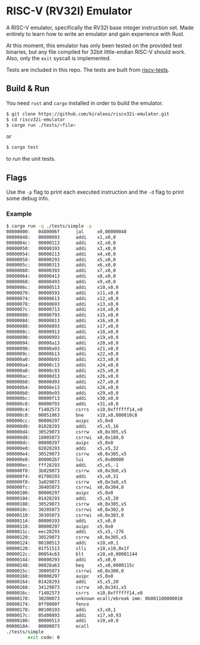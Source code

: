 # RISC-V (RV32I) Emulator
A RISC-V emulator, specifically the RV32I base integer instruction set.
Made entirely to learn how to write an emulator and gain experience with Rust.

At this moment, this emulator has only been tested on the provided test binaries, but any file compiled for 32bit little-endian RISC-V should work. Also, only the `exit` syscall is implemented.

Tests are included in this repo. The tests are built from [riscv-tests](https://github.com/riscv/riscv-tests).
## Build & Run
You need `rust` and `cargo` installed in order to build the emulator.
```bash
$ git clone https://github.com/kiraleos/riscv32i-emulator.git
$ cd riscv32i-emulator
$ cargo run ./tests/<file>
```
or
```bash
$ cargo test
```
to run the unit tests.

## Flags
Use the `-p` flag to print each executed instruction and the `-d` flag to print some debug info.
### Example
```bash
$ cargo run -q ./tests/simple -p
00000000:   0480006f      jal     x0,00000048
00000048:   00000093      addi    x1,x0,0
0000004c:   00000113      addi    x2,x0,0
00000050:   00000193      addi    x3,x0,0
00000054:   00000213      addi    x4,x0,0
00000058:   00000293      addi    x5,x0,0
0000005c:   00000313      addi    x6,x0,0
00000060:   00000393      addi    x7,x0,0
00000064:   00000413      addi    x8,x0,0
00000068:   00000493      addi    x9,x0,0
0000006c:   00000513      addi    x10,x0,0
00000070:   00000593      addi    x11,x0,0
00000074:   00000613      addi    x12,x0,0
00000078:   00000693      addi    x13,x0,0
0000007c:   00000713      addi    x14,x0,0
00000080:   00000793      addi    x15,x0,0
00000084:   00000813      addi    x16,x0,0
00000088:   00000893      addi    x17,x0,0
0000008c:   00000913      addi    x18,x0,0
00000090:   00000993      addi    x19,x0,0
00000094:   00000a13      addi    x20,x0,0
00000098:   00000a93      addi    x21,x0,0
0000009c:   00000b13      addi    x22,x0,0
000000a0:   00000b93      addi    x23,x0,0
000000a4:   00000c13      addi    x24,x0,0
000000a8:   00000c93      addi    x25,x0,0
000000ac:   00000d13      addi    x26,x0,0
000000b0:   00000d93      addi    x27,x0,0
000000b4:   00000e13      addi    x28,x0,0
000000b8:   00000e93      addi    x29,x0,0
000000bc:   00000f13      addi    x30,x0,0
000000c0:   00000f93      addi    x31,x0,0
000000c4:   f1402573      csrrs   x10,0xffffff14,x0
000000c8:   00051063      bne     x10,x0,000010c8
000000cc:   00000297      auipc   x5,0x0
000000d0:   01028293      addi    x5,x5,16
000000d4:   30529073      csrrw   x0,0x305,x5
000000d8:   18005073      csrrwi  x0,0x180,0
000000dc:   00000297      auipc   x5,0x0
000000e0:   02028293      addi    x5,x5,32
000000e4:   30529073      csrrw   x0,0x305,x5
000000e8:   800002b7      lui     x5,0x80000
000000ec:   fff28293      addi    x5,x5,-1
000000f0:   3b029073      csrrw   x0,0x3b0,x5
000000f4:   01f00293      addi    x5,x0,31
000000f8:   3a029073      csrrw   x0,0x3a0,x5
000000fc:   30405073      csrrwi  x0,0x304,0
00000100:   00000297      auipc   x5,0x0
00000104:   01428293      addi    x5,x5,20
00000108:   30529073      csrrw   x0,0x305,x5
0000010c:   30205073      csrrwi  x0,0x302,0
00000110:   30305073      csrrwi  x0,0x303,0
00000114:   00000193      addi    x3,x0,0
00000118:   00000297      auipc   x5,0x0
0000011c:   eec28293      addi    x5,x5,-276
00000120:   30529073      csrrw   x0,0x305,x5
00000124:   00100513      addi    x10,x0,1
00000128:   01f51513      slli    x10,x10,0x1f
0000012c:   00054c63      blt     x10,x0,00001144
00000144:   00000293      addi    x5,x0,0
00000148:   00028a63      beq     x5,x0,0000115c
0000015c:   30005073      csrrwi  x0,0x300,0
00000160:   00000297      auipc   x5,0x0
00000164:   01428293      addi    x5,x5,20
00000168:   34129073      csrrw   x0,0x341,x5
0000016c:   f1402573      csrrs   x10,0xffffff14,x0
00000170:   30200073      unknown ecall/ebreak imm: 0b001100000010
00000174:   0ff0000f      fence
00000178:   00100193      addi    x3,x0,1
0000017c:   05d00893      addi    x17,x0,93
00000180:   00000513      addi    x10,x0,0
00000184:   00000073      ecall
./tests/simple
        exit code: 0
```